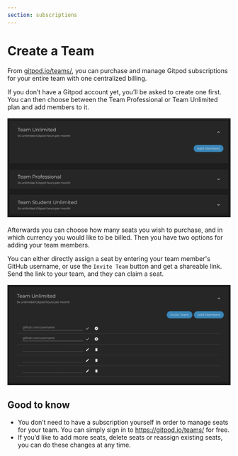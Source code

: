 ```yaml
---
section: subscriptions
---
```


# Create a Team

From [gitpod.io/teams/](https://gitpod.io/teams/), you can purchase and manage Gitpod subscriptions for your entire team with one centralized billing.

If you don’t have a Gitpod account yet, you’ll be asked to create one first. You can then choose between the Team Professional or Team Unlimited plan and add members to it.
<br><br>
![Team Subscription Add Member](../../../static/images/docs/team-subscription-add-member.png)
<br><br>
Afterwards you can choose how many seats you wish to purchase, and in which currency you would like to be billed.
Then you have two options for adding your team members.

You can either directly assign a seat by entering your team member's GitHub username, or use the `Invite Team` button and get a shareable link. Send the link to your team, and they can claim a seat.
<br><br>
![Team Subscription](../../../static/images/docs/team-subscription.png)

## Good to know

- You don’t need to have a subscription yourself in order to manage seats for your team. You can simply sign in to https://gitpod.io/teams/ for free.
- If you’d like to add more seats, delete seats or reassign existing seats, you can do these changes at any time.
  <br><br>
